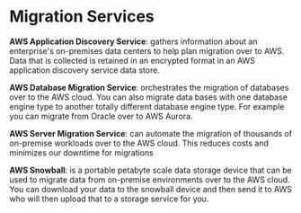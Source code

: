 # Migration Services
**AWS Application Discovery Service**: gathers information about an enterprise's
on-premises data centers to help plan migration over to AWS. 
Data that is collected is retained in an encrypted format in an AWS application discovery
service data store. 

**AWS Database Migration Service**: orchestrates the migration of databases over to the AWS cloud.
You can also migrate data bases with one database engine type to another totally different 
database engine type. For example you can migrate from Oracle over to AWS Aurora. 

**AWS Server Migration Service**: can automate the migration of thousands of on-premise 
workloads over to the AWS cloud. This reduces costs and minimizes our downtime for migrations

**AWS Snowball**: is a portable petabyte scale data storage device that can be used to migrate data 
from on-premise environments over to the AWS cloud. You can download your data to the 
snowball device and then send it to AWS who will then upload that to a storage service for you.